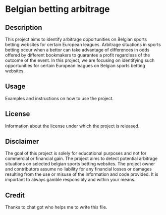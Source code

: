 
# Belgian betting arbitrage

## Description

This project aims to identify arbitrage opportunities on Belgian sports betting websites for certain European leagues. Arbitrage situations in sports betting occur when a bettor can take advantage of differences in odds offered by different bookmakers to guarantee a profit regardless of the outcome of the event. In this project, we are focusing on identifying such opportunities for certain European leagues on Belgian sports betting websites.

## Usage
Examples and instructions on how to use the project.


## License
Information about the license under which the project is released.

## Disclaimer
The goal of this project is solely for educational purposes and not for commercial or financial gain. The project aims to detect potential arbitrage situations on selected belgian sports betting websites. The project owner and contributors assume no liability for any financial losses or damages resulting from the use or misuse of the information and code provided. It is important to always gamble responsibly and within your means.

## Credit
Thanks to chat gpt who helps me to write this file.
